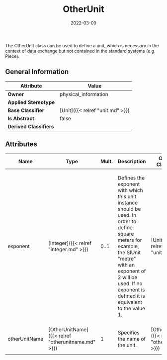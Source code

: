 ﻿---
title: OtherUnit
toc: false
type: specs
date: "2022-03-09"
draft: false
specification: VEC
version: 2.0.0
documentType: "Recommendation"
elementType: Class
classes:
  - OtherUnit
menu_name: vec-2.0.0
---
<p>The OtherUnit class can be used to define a unit, which is necessary in the context of data exchange but not contained in the standard systems (e.g. Piece).  </p>

## General Information

| Attribute               | Value |
|-------------------------|-------|
| **Owner**               | physical_information |
| **Applied Stereotype**  |   |
| **Base Classifier**     | [Unit]({{< relref "unit.md" >}})<br/>  |
| **Is Abstract**         | false |
| **Derived Classifiers** |   |

## Attributes
|  Name  |  Type  |  Mult.  |  Description  |  Owning Classifier  |
|--------|--------|---------|---------------|--------------|
|exponent | [Integer]({{< relref "integer.md" >}}) | 0..1 | <p> Defines the exponent with which this unit instance should be used. In order to define square meters for example, the SIUnit &quot;metre&quot; with an exponent of 2 will be used. If no exponent is defined it is equivalent to the value 1.      </p> | [Unit]({{< relref "unit.md" >}}) |
|otherUnitName | [OtherUnitName]({{< relref "otherunitname.md" >}}) | 1 | <p> Specifies the name of the unit.      </p> | [OtherUnit]({{< relref "otherunit.md" >}}) |

